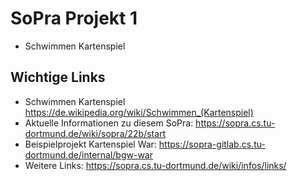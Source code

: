 # SoPra Projekt 1

* Schwimmen Kartenspiel

## Wichtige Links

* Schwimmen Kartenspiel https://de.wikipedia.org/wiki/Schwimmen_(Kartenspiel)
* Aktuelle Informationen zu diesem SoPra: https://sopra.cs.tu-dortmund.de/wiki/sopra/22b/start
* Beispielprojekt Kartenspiel War: https://sopra-gitlab.cs.tu-dortmund.de/internal/bgw-war
* Weitere Links: https://sopra.cs.tu-dortmund.de/wiki/infos/links/
